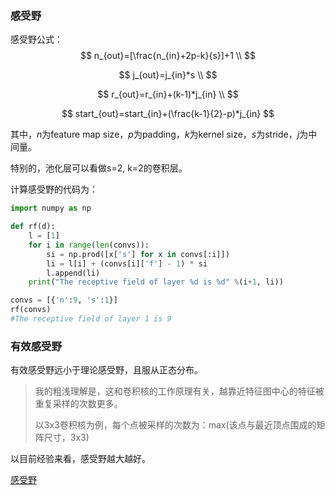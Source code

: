 ### 感受野

感受野公式：
$$
n_{out}=[\frac{n_{in}+2p-k}{s}]+1 \\
$$

$$
j_{out}=j_{in}*s \\
$$

$$
r_{out}=r_{in}+(k-1)*j_{in} \\
$$

$$
start_{out}=start_{in}+(\frac{k-1}{2}-p)*j_{in}
$$

其中，$n$为feature map size，$p$为padding，$k$为kernel size，$s$为stride，$j$为中间量。

特别的，池化层可以看做s=2, k=2的卷积层。



计算感受野的代码为：

```python
import numpy as np

def rf(d):
    l = [1]
    for i in range(len(convs)):
        si = np.prod([x['s'] for x in convs[:i]])
        li = l[i] + (convs[i]['f'] - 1) * si
        l.append(li)
    print("The receptive field of layer %d is %d" %(i+1, li))

convs = [{'n':9, 's':1}]
rf(convs)
#The receptive field of layer 1 is 9
```



### 有效感受野

有效感受野远小于理论感受野，且服从正态分布。

> 我的粗浅理解是，这和卷积核的工作原理有关，越靠近特征图中心的特征被重复采样的次数更多。
>
> 以3x3卷积核为例，每个点被采样的次数为：max(该点与最近顶点围成的矩阵尺寸，3x3)

以目前经验来看，感受野越大越好。

[感受野](https://app.yinxiang.com/client/web#?anb=true&b=6e4b6a6c-1c91-48f0-ab9f-915ea2eb09b0&n=f7fe5662-5801-4d56-b732-d23c39c7522a&s=s45&)

